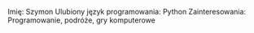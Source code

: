 Imię: Szymon
Ulubiony język programowania: Python
Zainteresowania: Programowanie, podróże, gry komputerowe